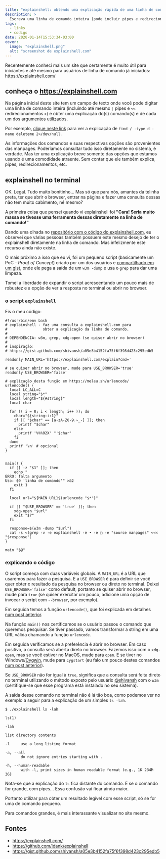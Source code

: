 ```yaml
---
title: "explainshell: obtendo uma explicação rápida de uma linha de comando e cada um dos seus argumentos"
description: >
  Escreva uma linha de comando inteira (pode incluir pipes e redirecionamentos) e veja uma explicação de cada comando e cada um de seus argumentos.
tags:
  - links
  - codigo
date: 2020-01-14T15:53:34-03:00
cover:
  image: "explainshell.png"
  alt: "screenshot de explainshell.com"
---
```


Recentemente conheci mais um site que certamente é muito útil para iniciantes e até mesmo para usuários de linha de comando já iniciados: https://explainshell.com/

## conheça o https://explainshell.com

Na página inicial deste site tem um campo de texto onde você pode digitar uma linha de comando inteira (incluindo até mesmo `|` pipes e `<<` redirecionamentos `>`) e obter uma explicação do(s) comando(s) e de cada um dos argumentos utilizados.

Por exemplo, [clique neste link](https://explainshell.com/explain?cmd=find+%2F+-type+d+-name+deleteme+2%3E%2Fdev%2Fnull) para ver a explicação de `find / -type d -name deleteme 2>/dev/null`.

As informações dos comandos e suas respectivas opções são provenientes das manpages. Poderíamos consultar tudo isso diretamente no sistema, é verdade. Mas ter uma explicação breve somente das opções que estamos usando é uma comodidade atraente. Sem contar que ele também explica, pipes, redirecionamentos, etc.


## explainshell no terminal

OK. Legal. Tudo muito bonitinho... Mas só que para nós, amantes da telinha preta, ter que abrir o browser, entrar na página e fazer uma consulta dessas não tem muito cabimento, né mesmo?

A primeira coisa que pensei quando vi explainshell foi **"Cara! Seria muito massa se tivesse uma ferramenta dessas diretamente na linha de comando!"**

Dando uma olhada no [repositório com o código do explainshell.com](https://github.com/idank/explainshell), eu observei que várias pessoas também possuem este mesmo desejo de ter o explainshell diretamente na linha de comando. Mas infelizmente este recurso ainda não existe.

O mais próximo a isso que eu vi, foi um pequeno script (basicamente um PoC - _Proof of Concept_) criado por um dos usuários e [compartilhado em um gist](https://gist.github.com/shivansh/a05e3b4152fa75f6f398d423c295edb5), onde ele pega a saída de um `w3m -dump` e usa o `grep` para dar uma limpeza.

Tomei a liberdade de expandir o script acrescentando um pouco mais de robustez e a opção de ver a resposta no terminal ou abrir no browser.


### o script `explainshell`

Eis o meu código:

```
#!/usr/bin/env bash
# explainshell - faz uma consulta a explainshell.com para
#                obter a explicação da linha de comando.
#
# DEPENDÊNCIA: w3m, grep, xdg-open (se quiser abrir no browser)
#
# inspiração:
# https://gist.github.com/shivansh/a05e3b4152fa75f6f398d423c295edb5

readonly MAIN_URL='https://explainshell.com/explain?cmd='

# se quiser abrir no browser, mude para USE_BROWSER='true'
readonly USE_BROWSER='false'

# explicação desta função em https://meleu.sh/urlencode/
urlencode() {
  local LC_ALL=C
  local string="$*"
  local length="${#string}"
  local char

  for (( i = 0; i < length; i++ )); do
    char="${string:i:1}"
    if [[ "$char" == [a-zA-Z0-9.~_-] ]]; then
      printf "$char" 
    else
      printf '%%%02X' "'$char" 
    fi
  done
  printf '\n' # opcional
}


main() {
  if [[ -z "$1" ]]; then
    echo "
ERRO: falta argumento
Uso: $0 'linha de comando'" >&2
    exit 1
  fi

  local url="${MAIN_URL}$(urlencode "$*")"

  if [[ "$USE_BROWSER" == 'true' ]]; then
    xdg-open "$url"
    exit "$?"
  fi

  response=$(w3m -dump "$url")
  cat -s <(grep -v -e explainshell -e • -e □ -e "source manpages" <<< "$response")
}

main "$@"
```

### explicando o código

O script começa com duas variáveis globais. A `MAIN_URL` é a URL que usaremos para fazer a pesquisa. E a `USE_BROWSER` é para definir se você quer obter o resultado da pesquisa no browser ou direto no terminal. Deixei `USE_BROWSER='false'` como default, portanto se quiser abrir no browser, mude para `true` (se quiser exercitar um pouco, adicione uma opção de invocar o script com `--browser`, por exemplo).

Em seguida temos a função `urlencode()`, que foi explicada em detalhes [num post anterior](http://meleu.sh/urlencode).

Na função `main()` nos certificamos se o usuário passou o comando que queremos pesquisar. Se tiver passado, vamos transformar a string em uma URL válida chamando a função `urlencode`.

Em seguida verificamos se a preferência é abrir no browser. Em caso positivo, a consulta será aberta direto no browser. Fazemos isso com o `xdg-open`, mas se você estiver no MacOS, mude para `open`. E se tiver no Windows/[Cygwin](https://cygwin.com), mude para `cygstart` (eu falo um pouco destes comandos [num post anterior](http://meleu.sh/abrir-qualquer-arquivo/)).

Se `USE_BROWSER` não for igual à `true`, significa que a consulta será feita direto no terminal utilizando o método exposto pelo usuário [@shivansh](https://gist.github.com/shivansh/a05e3b4152fa75f6f398d423c295edb5) com o `w3m` (certifique-se que esse programa está instalado no seu sistema).


A saída desse comando no terminal não é lá tão boa, como podemos ver no exemplo a seguir para a explicação de um simples `ls -lah`.

```shell-session
$ ./explainshell ls -lah

ls(1)

-lah

list directory contents

-l     use a long listing format

-a, --all
       do not ignore entries starting with .

-h, --human-readable
       with -l, print sizes in human readable format (e.g., 1K 234M 2G)

```

Nota-se que a explicação do `ls` fica distante do comando. E se o comando for grande, com pipes... Essa confusão vai ficar ainda maior.

Portanto utilizar para obter um resultado legível com esse script, só se for uma de comando pequeno.

Para comandos grandes, é mais interassante visualizar no site mesmo.


## Fontes

- https://explainshell.com/
- https://github.com/idank/explainshell
- https://gist.github.com/shivansh/a05e3b4152fa75f6f398d423c295edb5

